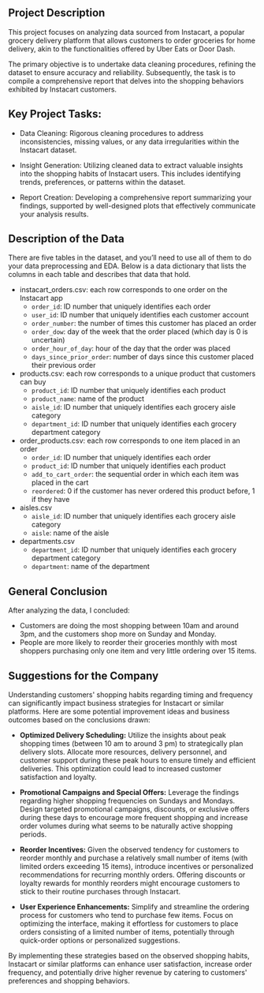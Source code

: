 ## Project Description

This project focuses on analyzing data sourced from Instacart, a popular grocery delivery platform that allows customers to order groceries for home delivery, akin to the functionalities offered by Uber Eats or Door Dash.

The primary objective is to undertake data cleaning procedures, refining the dataset to ensure accuracy and reliability. Subsequently, the task is to compile a comprehensive report that delves into the shopping behaviors exhibited by Instacart customers.

## Key Project Tasks:

- Data Cleaning: Rigorous cleaning procedures to address inconsistencies, missing values, or any data irregularities within the Instacart dataset.

- Insight Generation: Utilizing cleaned data to extract valuable insights into the shopping habits of Instacart users. This includes identifying trends, preferences, or patterns within the dataset.

- Report Creation: Developing a comprehensive report summarizing your findings, supported by well-designed plots that effectively communicate your analysis results.

## Description of the Data

There are five tables in the dataset, and you’ll need to use all of them to do your data preprocessing and EDA. Below is a data dictionary that lists the columns in each table and describes that data that hold.
- instacart_orders.csv: each row corresponds to one order on the Instacart app
  - `order_id`: ID number that uniquely identifies each order
  - `user_id`: ID number that uniquely identifies each customer account
  - `order_number`: the number of times this customer has placed an order
  - `order_dow`: day of the week that the order placed (which day is 0 is uncertain)
  - `order_hour_of_day`: hour of the day that the order was placed
  - `days_since_prior_order`: number of days since this customer placed their previous order
- products.csv: each row corresponds to a unique product that customers can buy
  - `product_id`: ID number that uniquely identifies each product
  - `product_name`: name of the product
  - `aisle_id`: ID number that uniquely identifies each grocery aisle category
  - `department_id`: ID number that uniquely identifies each grocery department category
- order_products.csv: each row corresponds to one item placed in an order
  - `order_id`: ID number that uniquely identifies each order
  - `product_id`: ID number that uniquely identifies each product
  - `add_to_cart_order`: the sequential order in which each item was placed in the cart
  - `reordered`: 0 if the customer has never ordered this product before, 1 if they have
- aisles.csv
  - `aisle_id`: ID number that uniquely identifies each grocery aisle category
  - `aisle`: name of the aisle
- departments.csv
  - `department_id`: ID number that uniquely identifies each grocery department category
  - `department`: name of the department

## General Conclusion

After analyzing the data, I concluded:
- Customers are doing the most shopping between 10am and around 3pm, and the customers shop more on Sunday and Monday.
- People are more likely to reorder their groceries monthly with most shoppers purchasing only one item and very little ordering over 15 items.

## Suggestions for the Company

Understanding customers' shopping habits regarding timing and frequency can significantly impact business strategies for Instacart or similar platforms. Here are some potential improvement ideas and business outcomes based on the conclusions drawn:

- **Optimized Delivery Scheduling:** Utilize the insights about peak shopping times (between 10 am to around 3 pm) to strategically plan delivery slots. Allocate more resources, delivery personnel, and customer support during these peak hours to ensure timely and efficient deliveries. This optimization could lead to increased customer satisfaction and loyalty.

- **Promotional Campaigns and Special Offers:** Leverage the findings regarding higher shopping frequencies on Sundays and Mondays. Design targeted promotional campaigns, discounts, or exclusive offers during these days to encourage more frequent shopping and increase order volumes during what seems to be naturally active shopping periods.

- **Reorder Incentives:** Given the observed tendency for customers to reorder monthly and purchase a relatively small number of items (with limited orders exceeding 15 items), introduce incentives or personalized recommendations for recurring monthly orders. Offering discounts or loyalty rewards for monthly reorders might encourage customers to stick to their routine purchases through Instacart.

- **User Experience Enhancements:** Simplify and streamline the ordering process for customers who tend to purchase few items. Focus on optimizing the interface, making it effortless for customers to place orders consisting of a limited number of items, potentially through quick-order options or personalized suggestions.

By implementing these strategies based on the observed shopping habits, Instacart or similar platforms can enhance user satisfaction, increase order frequency, and potentially drive higher revenue by catering to customers' preferences and shopping behaviors.

